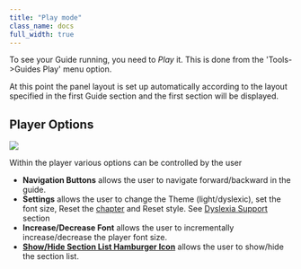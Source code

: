 ```yaml
---
title: "Play mode"
class_name: docs
full_width: true
---
```


To see your Guide running, you need to *Play* it. This is done from the 'Tools->Guides Play' menu option.

At this point the panel layout is set up automatically according to the layout specified in the first Guide section and the first section will be displayed.



## Player Options
![](/img/docs/guides/playmode.png)

Within the player various options can be controlled by the user


- **Navigation Buttons** allows the user to navigate forward/backward in the guide.
- **Settings** allows the user to change the Theme (light/dyslexic), set the font size, Reset the [chapter](/docs/tuts/author/chapter/) and Reset style. See [Dyslexia Support](/docs/tuts/author/dyslexia/) section
- **Increase/Decrease Font** allows the user to incrementally increase/decrease the player font size.
- **[Show/Hide Section List Hamburger Icon](/docs/tuts/author/collapse/)** allows the user to show/hide the section list.

